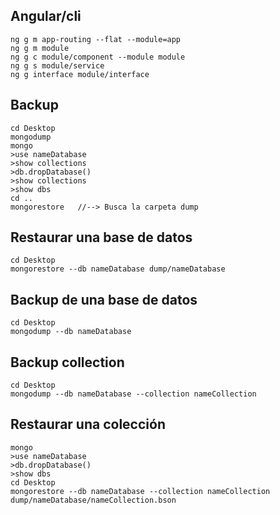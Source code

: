 ## Angular/cli

```shell
ng g m app-routing --flat --module=app
ng g m module
ng g c module/component --module module
ng g s module/service
ng g interface module/interface
```

## Backup

```shell
cd Desktop
mongodump
mongo
>use nameDatabase
>show collections
>db.dropDatabase()
>show collections
>show dbs
cd ..
mongorestore   //--> Busca la carpeta dump
```

## Restaurar una base de datos

```shell
cd Desktop
mongorestore --db nameDatabase dump/nameDatabase
```

## Backup de una base de datos

```shell
cd Desktop
mongodump --db nameDatabase
```

## Backup collection

```shell
cd Desktop
mongodump --db nameDatabase --collection nameCollection
```

## Restaurar una colección

```shell
mongo
>use nameDatabase
>db.dropDatabase()
>show dbs
cd Desktop
mongorestore --db nameDatabase --collection nameCollection dump/nameDatabase/nameCollection.bson
```
